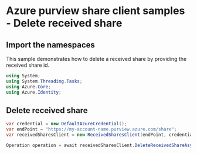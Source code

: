 # Azure purview share client samples - Delete received share

## Import the namespaces

This sample demonstrates how to delete a received share by providing the received share id.

```C# Snippet:ReceivedSharesClientSample_ImportNamespaces
using System;
using System.Threading.Tasks;
using Azure.Core;
using Azure.Identity;
```

## Delete received share

```C# Snippet:ReceivedSharesClientSample_DeleteReceivedShare
var credential = new DefaultAzureCredential();
var endPoint = "https://my-account-name.purview.azure.com/share";
var receivedSharesClient = new ReceivedSharesClient(endPoint, credential);

Operation operation = await receivedSharesClient.DeleteReceivedShareAsync(WaitUntil.Completed, "receivedShareId");
```
